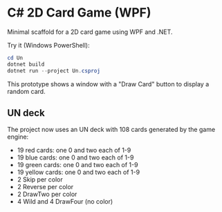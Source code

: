 # C# 2D Card Game (WPF)

Minimal scaffold for a 2D card game using WPF and .NET.

Try it (Windows PowerShell):

```powershell
cd Un
dotnet build
dotnet run --project Un.csproj
```

This prototype shows a window with a "Draw Card" button to display a random card.

UN deck
-------

The project now uses an UN deck with 108 cards generated by the game engine:

- 19 red cards: one 0 and two each of 1-9
- 19 blue cards: one 0 and two each of 1-9
- 19 green cards: one 0 and two each of 1-9
- 19 yellow cards: one 0 and two each of 1-9
- 2 Skip per color
- 2 Reverse per color
- 2 DrawTwo per color
- 4 Wild and 4 DrawFour (no color)
